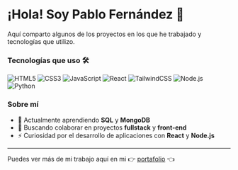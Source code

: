 # ¡Hola! Soy Pablo Fernández 👋

Aquí comparto algunos de los proyectos en los que he trabajado y tecnologías que utilizo.

### Tecnologías que uso 🛠️

![HTML5](https://img.shields.io/badge/HTML5-E34F26?style=for-the-badge&logo=html5&logoColor=white)
![CSS3](https://img.shields.io/badge/CSS3-1572B6?style=for-the-badge&logo=css3&logoColor=white)
![JavaScript](https://img.shields.io/badge/JavaScript-F7DF1E?style=for-the-badge&logo=javascript&logoColor=black)
![React](https://img.shields.io/badge/React-61DAFB?style=for-the-badge&logo=react&logoColor=black)
![TailwindCSS](https://img.shields.io/badge/TailwindCSS-0F766E?style=for-the-badge&logo=tailwindcss&logoColor=white)
![Node.js](https://img.shields.io/badge/Node.js-339933?style=for-the-badge&logo=nodedotjs&logoColor=white)
![Python](https://img.shields.io/badge/Python-1572B6?style=for-the-badge&logo=python&logoColor=white)

### Sobre mí
- 🌱 Actualmente aprendiendo **SQL** y **MongoDB**
- 🚀 Buscando colaborar en proyectos **fullstack** y **front-end**
- ⚡ Curiosidad por el desarrollo de aplicaciones con **React** y **Node.js**

---

Puedes ver más de mi trabajo aquí en mi 👉 [portafolio](https://pablofernandez.vercel.app/) 👈
